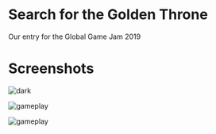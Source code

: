 # Search for the Golden Throne

Our entry for the Global Game Jam 2019

# Screenshots

![dark](https://i.imgur.com/oGAcr5i.jpg)


![gameplay](https://i.imgur.com/NEEpgb2.jpg)

![gameplay](https://i.imgur.com/cnKcfXk.jpg)
